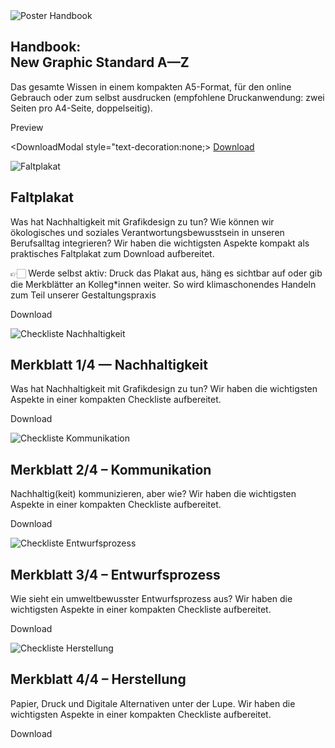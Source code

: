 <script>
    import DownloadModal from '$lib/components/DownloadModal.svelte'
    import Div from '$lib/components/Div.svelte'
</script>

<Div classes='max-auto flex flex-wrap gap-18 justify-start items-start pl-[5vw] md:pl-[0vw] lg:pl-[5vw]'>

<Div classes='max-w-[80vw] md:max-w-[40vw] lg:max-w-[20vw]'>

<img src="/img/Handbook_Cover.png" alt="Poster Handbook" class="mx-auto max-h-[60vh] drop-shadow-[2px_2px_4px_var(--color-primary-500)] dark:drop-shadow-[2px_2px_4px_var(--color-primary-800)]"/>

## Handbook: <br>New Graphic Standard A—Z

Das gesamte Wissen in einem kompakten A5-Format, für den online Gebrauch oder zum selbst ausdrucken (empfohlene Druckanwendung: zwei Seiten pro A4-Seite, doppelseitig).

<Div classes='flex flex-wrap gap-2'>

<a class="dark:hover:border-secondary-500 dark:hover:text-primary-500 hover:bg-secondary-500 dark:hover:bg-secondary-500 flex min-w-40 min-h-5 justify-center rounded-full border p-0 text-lg" style="text-decoration:none;" href="/toolbox/tools/handbook">Preview</a>

<DownloadModal style="text-decoration:none;>
<a class="dark:hover:border-secondary-500 dark:hover:text-primary-500 hover:bg-secondary-500 dark:hover:bg-secondary-500 flex min-w-40 justify-center rounded-full border p-0 text-lg" href={undefined}>Download</a>
</DownloadModal>

</Div>

</Div>

<Div classes='max-w-[80vw] md:max-w-[40vw] lg:max-w-[20vw]'>

<img src="/img/Faltplakat.png" alt="Faltplakat" class="mx-auto max-h-[60vh] drop-shadow-[2px_2px_4px_var(--color-primary-500)] dark:drop-shadow-[2px_2px_4px_var(--color-primary-800)]"/>

## Faltplakat

Was hat Nachhaltigkeit mit Grafikdesign zu tun? Wie können wir ökologisches und soziales Verantwortungsbewusstsein in unseren Berufsalltag integrieren? Wir haben die wichtigsten Aspekte kompakt als praktisches Faltplakat zum Download aufbereitet. 

👉🏻 Werde selbst aktiv: Druck das Plakat aus, häng es sichtbar auf oder gib die Merkblätter an Kolleg\*innen weiter. So wird klimaschonendes Handeln zum Teil unserer Gestaltungspraxis

<Div classes='flex flex-wrap gap-5'>

<a class="dark:hover:border-secondary-500 dark:hover:text-primary-500 hover:bg-secondary-500 dark:hover:bg-secondary-500 flex min-w-40 justify-center rounded-full border p-0 px-4 text-lg" style="text-decoration:none;" href="/pdf/Faltplakat_A2.pdf" target="_blank">Download</a>

</Div>

</Div>

<Div classes='max-w-[80vw] md:max-w-[40vw] md:max-w-[40vw] lg:max-w-[20vw]'>

<img src="/img/Checkliste_Nachhaltigkeit.png" alt="Checkliste Nachhaltigkeit" class="mx-auto max-h-[60vh] drop-shadow-[2px_2px_4px_var(--color-primary-500)] dark:drop-shadow-[2px_2px_4px_var(--color-primary-800)]"/>

## Merkblatt 1/4 — Nachhaltigkeit

Was hat Nachhaltigkeit mit Grafikdesign zu tun? Wir haben die wichtigsten Aspekte in einer kompakten Checkliste aufbereitet.

<Div classes='flex flex-wrap gap-5'>

<a class="dark:hover:border-secondary-500 dark:hover:text-primary-500 hover:bg-secondary-500 dark:hover:bg-secondary-500 flex min-w-40 justify-center rounded-full border p-0 px-4 text-lg" style="text-decoration:none;" href="/pdf/Checkliste_Nachhaltigkeit_A4.pdf" target="_blank">Download</a>

</Div>

</Div>

<Div classes='max-w-[80vw] md:max-w-[40vw] lg:max-w-[20vw]'>

<img src="/img/Checkliste_Kommunikation.png" alt="Checkliste Kommunikation" class="mx-auto max-h-[60vh] drop-shadow-[2px_2px_4px_var(--color-primary-500)] dark:drop-shadow-[2px_2px_4px_var(--color-primary-800)]"/>

## Merkblatt 2/4 – Kommunikation

Nachhaltig(keit) kommunizieren, aber wie? Wir haben die wichtigsten Aspekte in einer kompakten Checkliste aufbereitet.

<Div classes='flex flex-wrap gap-5'>

<a class="dark:hover:border-secondary-500 dark:hover:text-primary-500 hover:bg-secondary-500 dark:hover:bg-secondary-500 flex min-w-40 justify-center rounded-full border p-0 px-4 text-lg" style="text-decoration:none;" href="/pdf/Checkliste_Kommunikation_A4.pdf" target="_blank">Download</a>

</Div>

</Div>

<Div classes='max-w-[80vw] md:max-w-[40vw] lg:max-w-[20vw]'>

<img src="/img/Checkliste_Entwurfsprozess.png" alt="Checkliste Entwurfsprozess" class="mx-auto max-h-[60vh] drop-shadow-[2px_2px_4px_var(--color-primary-500)] dark:drop-shadow-[2px_2px_4px_var(--color-primary-800)]"/>

## Merkblatt 3/4 – Entwurfsprozess

Wie sieht ein umweltbewusster Entwurfsprozess aus? Wir haben die wichtigsten Aspekte in einer kompakten Checkliste aufbereitet.

<Div classes='flex flex-wrap gap-5'>

<a class="dark:hover:border-secondary-500 dark:hover:text-primary-500 hover:bg-secondary-500 dark:hover:bg-secondary-500 flex min-w-40 justify-center rounded-full border p-0 px-4 text-lg" style="text-decoration:none;" href="/pdf/Checkliste_Entwurfsprozess_A4.pdf" target="_blank">Download</a>

</Div>

</Div>

<Div classes='max-w-[80vw] md:max-w-[40vw] lg:max-w-[20vw]'>

<img src="/img/Checkliste_Herstellung.png" alt="Checkliste Herstellung" class="mx-auto max-h-[60vh] drop-shadow-[2px_2px_4px_var(--color-primary-500)] dark:drop-shadow-[2px_2px_4px_var(--color-primary-800)]"/>

## Merkblatt 4/4 – Herstellung

Papier, Druck und Digitale Alternativen unter der Lupe. Wir haben die wichtigsten Aspekte in einer kompakten Checkliste aufbereitet.

<Div classes='flex flex-wrap gap-5'>

<a class="dark:hover:border-secondary-500 dark:hover:text-primary-500 hover:bg-secondary-500 dark:hover:bg-secondary-500 flex min-w-40 justify-center rounded-full border p-0 px-4 text-lg" style="text-decoration:none;" href="/pdf/Checkliste_Herstellung_A4.pdf" target="_blank">Download</a>

</Div>

</Div>

</Div>
